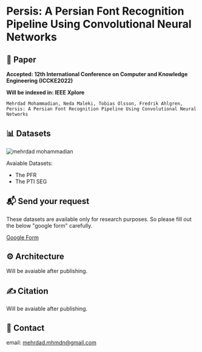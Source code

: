 # Persis: A Persian Font Recognition Pipeline Using Convolutional Neural Networks


## 📖 Paper
**Accepted: 12th International Conference on Computer and Knowledge Engineering (ICCKE2022)**

**Will be indexed in: IEEE Xplore**

```Mehrdad Mohammadian, Neda Maleki, Tobias Olsson, Fredrik Ahlgren, Persis: A Persian Font Recognition Pipeline Using Convolutional Neural Networks ```


## 📊 Datasets
![mehrdad mohammadian](assets/presis-some-samples.png)


Avaiable Datasets:
- The PFR
- The PTI SEG

## 📬 Send your request
These datasets are available only for research purposes. So please fill out the below "google form" carefully.

[Google Form](https://docs.google.com/forms/d/e/1FAIpQLScyDsPJ9PUXrae6X6mlOxjnZw4xV03BEJhSPoThZkh5YsnwXw/viewform?usp=sf_link)

## ⚙️ Architecture
Will be avaiable after publishing.

## ✍️ Citation
Will be avaiable after publishing.


## 📧 Contact
email:  mehrdad.mhmdn@gmail.com

